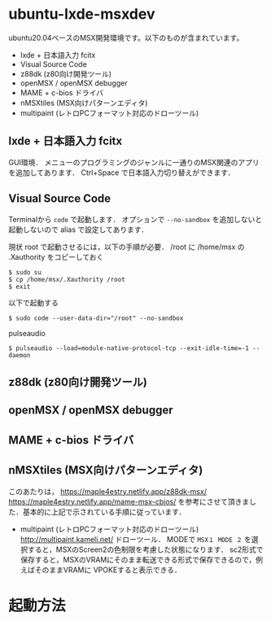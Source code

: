 # ubuntu-lxde-msxdev

ubuntu20.04ベースのMSX開発環境です。以下のものが含まれています。

* lxde + 日本語入力 fcitx
* Visual Source Code
* z88dk (z80向け開発ツール)
* openMSX / openMSX debugger
* MAME + c-bios ドライバ
* nMSXtiles (MSX向けパターンエディタ)
* multipaint (レトロPCフォーマット対応のドローツール)

## lxde + 日本語入力 fcitx

GUI環境．
メニューのプログラミングのジャンルに一通りのMSX関連のアプリを追加してあります．
Ctrl+Space で日本語入力切り替えができます．

## Visual Source Code

Terminalから ```code``` で起動します．
オプションで ```--no-sandbox``` を追加しないと起動しないので alias で設定してあります．

現状 root で起動させるには，以下の手順が必要．
/root に /home/msx の .Xauthority をコピーしておく
```
$ sudo su
$ cp /home/msx/.Xauthority /root
$ exit
```

以下で起動する
```
$ sudo code --user-data-dir="/root" --no-sandbox
```

pulseaudio 
```
$ pulseaudio --load=module-native-protocol-tcp --exit-idle-time=-1 --daemon
```

## z88dk (z80向け開発ツール)
## openMSX / openMSX debugger
## MAME + c-bios ドライバ
## nMSXtiles (MSX向けパターンエディタ)

このあたりは，
https://maple4estry.netlify.app/z88dk-msx/
https://maple4estry.netlify.app/mame-msx-cbios/
を参考にさせて頂きました．基本的に上記で示されている手順に従っています．


* multipaint (レトロPCフォーマット対応のドローツール)
http://multipaint.kameli.net/
ドローツール．
MODEで ```MSX１ MODE ２``` を選択すると，MSXのScreen2の色制限を考慮した状態になります．
sc2形式で保存すると，MSXのVRAMにそのまま転送できる形式で保存できるので，例えばそのままVRAMに
VPOKEすると表示できる．

# 起動方法



